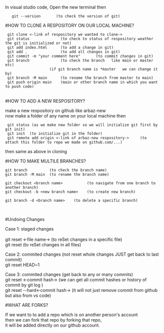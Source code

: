 In visual studio code, Open the new terminal then
       
       git --version       (to check the version of git)               

#HOW TO CLONE A RESPOSITORY ON OUR LOCAL MACHINE?                 <br/>                 

     git clone <-link of respository we wanted to clone->                             
     git status              (to check to status of respository weather the git is initialized or not)                  
     git add index.html      (to add a change in git)                                     
     git add .               (to add all changes in git)                                       
     git commit -m "your comment here"       (to commit changes in git)                                 
     git branch              (to check the branch   like main or master etc)                    
                        (if git branch name is *master   we can change it by)                   
     git branch -M main      (to rename the branch from master to main)                              
     git push origin main    (main or other branch name in which you want to push code)               

<br/>
#HOW TO ADD A NEW RESPOSITORY?                                                  <br/>

  make a new respository on github  like  arbaz-new                       <br/>
  now make a folder of any name on your local machine then                              <br/>

     git status (as we make new folder so we will initialize git first by git init)
     git init  (to initialize git in the folder)                               
     git remote add origin <-link of arbaz-new respository->     (to attach this folder to repo we made on github.com/...)
 then same as above in cloning 


#HOW TO MAKE MULTILE BRANCHES?                                      

    git branch          (to check the branch name)
    git branch -M main  (to rename the branch name)

    git checkout <branch name>           (to navigate from one branch to another branch)
    git checkout -b <new branch name>    (to create new branch)

    git branch -d <branch name>    (to delete a specific branch)         

<br/>

#Undoing Changes       <br/>

Case 1: staged changes <br/>                                                                     
                  git reset <-file name->  (to reSet changes in a specific file)   <br/>
                  git reset               (to reSet changes in all files)              <br/>

Case 2: commited changes (not reset whole changes JUST get back to last commit)           <br/>
     git reset HEAD~1                             <br/>

Case 3: commited changes  (get back to any or many commits)                   <br/>
     git reset <-commit hash->              (we can get all commit hashes or history of commit by   git log   )    <br/>
     git reset --hard<-commit hash->       (it will not just remove commit from github but also from vs code)          <br/>


#WHAT ARE FORKS?

If we want to to add a repo which is on another person's account  <br/>
then we can fork that repo
by forking that repo,                 <br/>
it will be added directly on our github account.
